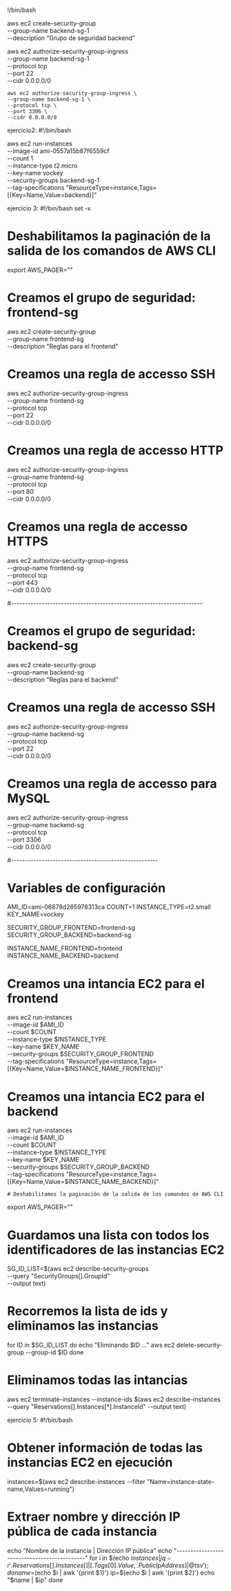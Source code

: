 !/bin/bash

aws ec2 create-security-group \
    --group-name backend-sg-1 \
    --description "Grupo de seguridad backend"

aws ec2 authorize-security-group-ingress \
    --group-name backend-sg-1 \
    --protocol tcp \
    --port 22 \
    --cidr 0.0.0.0/0

    aws ec2 authorize-security-group-ingress \
    --group-name backend-sg-1 \
    --protocol tcp \
    --port 3306 \
    --cidr 0.0.0.0/0
ejercicio2:
#!/bin/bash

aws ec2 run-instances \
    --image-id ami-0557a15b87f6559cf \
    --count 1 \
    --instance-type t2.micro \
    --key-name vockey \
    --security-groups backend-sg-1 \
    --tag-specifications "ResourceType=instance,Tags=[{Key=Name,Value=backend}]"
    
 ejercicio 3:
 #!/bin/bash
set -x

# Deshabilitamos la paginación de la salida de los comandos de AWS CLI
export AWS_PAGER=""

# Creamos el grupo de seguridad: frontend-sg
aws ec2 create-security-group \
    --group-name frontend-sg \
    --description "Reglas para el frontend"

# Creamos una regla de accesso SSH
aws ec2 authorize-security-group-ingress \
    --group-name frontend-sg \
    --protocol tcp \
    --port 22 \
    --cidr 0.0.0.0/0

# Creamos una regla de accesso HTTP
aws ec2 authorize-security-group-ingress \
    --group-name frontend-sg \
    --protocol tcp \
    --port 80 \
    --cidr 0.0.0.0/0

# Creamos una regla de accesso HTTPS
aws ec2 authorize-security-group-ingress \
    --group-name frontend-sg \
    --protocol tcp \
    --port 443 \
    --cidr 0.0.0.0/0

#---------------------------------------------------------------------

# Creamos el grupo de seguridad: backend-sg
aws ec2 create-security-group \
    --group-name backend-sg \
    --description "Reglas para el backend"

# Creamos una regla de accesso SSH
aws ec2 authorize-security-group-ingress \
    --group-name backend-sg \
    --protocol tcp \
    --port 22 \
    --cidr 0.0.0.0/0

# Creamos una regla de accesso para MySQL
aws ec2 authorize-security-group-ingress \
    --group-name backend-sg \
    --protocol tcp \
    --port 3306 \
    --cidr 0.0.0.0/0

#-----------------------------------------------------

# Variables de configuración
AMI_ID=ami-06878d265978313ca
COUNT=1
INSTANCE_TYPE=t2.small
KEY_NAME=vockey

SECURITY_GROUP_FRONTEND=frontend-sg
SECURITY_GROUP_BACKEND=backend-sg

INSTANCE_NAME_FRONTEND=frontend
INSTANCE_NAME_BACKEND=backend


# Creamos una intancia EC2 para el frontend
aws ec2 run-instances \
    --image-id $AMI_ID \
    --count $COUNT \
    --instance-type $INSTANCE_TYPE \
    --key-name $KEY_NAME \
    --security-groups $SECURITY_GROUP_FRONTEND \
    --tag-specifications "ResourceType=instance,Tags=[{Key=Name,Value=$INSTANCE_NAME_FRONTEND}]"


# Creamos una intancia EC2 para el backend
aws ec2 run-instances \
    --image-id $AMI_ID \
    --count $COUNT \
    --instance-type $INSTANCE_TYPE \
    --key-name $KEY_NAME \
    --security-groups $SECURITY_GROUP_BACKEND \
    --tag-specifications "ResourceType=instance,Tags=[{Key=Name,Value=$INSTANCE_NAME_BACKEND}]"
    
    # Deshabilitamos la paginación de la salida de los comandos de AWS CLI
export AWS_PAGER=""

# Guardamos una lista con todos los identificadores de las instancias EC2
SG_ID_LIST=$(aws ec2 describe-security-groups \
            --query "SecurityGroups[].GroupId" \
            --output text)

# Recorremos la lista de ids y eliminamos las instancias
for ID in $SG_ID_LIST
do
    echo "Eliminando $ID ..."
    aws ec2 delete-security-group --group-id $ID
done


# Eliminamos todas las intancias
aws ec2 terminate-instances --instance-ids $(aws ec2 describe-instances --query "Reservations[].Instances[*].InstanceId" --output text)
    
ejercicio 5:
#!/bin/bash

# Obtener información de todas las instancias EC2 en ejecución
instances=$(aws ec2 describe-instances --filter "Name=instance-state-name,Values=running")

# Extraer nombre y dirección IP pública de cada instancia
echo "Nombre de la instancia | Dirección IP pública"
echo "---------------------------------------------"
for i in $(echo $instances | jq -r '.Reservations[].Instances[] | [.Tags[0].Value, .PublicIpAddress] | @tsv'); do
    name=$(echo $i | awk '{print $1}')
    ip=$(echo $i | awk '{print $2}')
    echo "$name | $ip"
done
